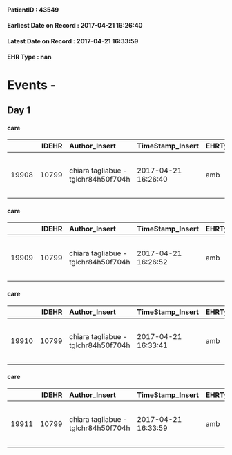 
#### PatientID : 43549
#### Earliest Date on Record : 2017-04-21 16:26:40
#### Latest Date on Record : 2017-04-21 16:33:59
#### EHR Type : nan

# Events - 

## Day 1

#### care
|       |   IDEHR | Author_Insert                       | TimeStamp_Insert    | EHRType   |   PatientID |   IDGESTIONE_AUSILI |   opt_annulla_consegna | dt_Ric_consegna     | opt_ausilio                                     |
|------:|--------:|:------------------------------------|:--------------------|:----------|------------:|--------------------:|-----------------------:|:--------------------|:------------------------------------------------|
| 19908 |   10799 | chiara tagliabue - tglchr84h50f704h | 2017-04-21 16:26:40 | amb       |       43549 |               19856 |                      0 | 2017-04-21 00:00:00 | electronic articulated bed with side rails # 14 |

#### care
|       |   IDEHR | Author_Insert                       | TimeStamp_Insert    | EHRType   |   PatientID |   IDGESTIONE_AUSILI |   opt_annulla_consegna | dt_Ric_consegna     | opt_ausilio                             |
|------:|--------:|:------------------------------------|:--------------------|:----------|------------:|--------------------:|-----------------------:|:--------------------|:----------------------------------------|
| 19909 |   10799 | chiara tagliabue - tglchr84h50f704h | 2017-04-21 16:26:52 | amb       |       43549 |               19857 |                      0 | 2017-04-21 00:00:00 | antid air mattress with compressor # 16 |

#### care
|       |   IDEHR | Author_Insert                       | TimeStamp_Insert    | EHRType   |   PatientID |   IDGESTIONE_AUSILI |   ds_ncons |   opt_annulla_consegna | dt_Ric_consegna     | dt_ric_cons_forn    | opt_ausilio                             |
|------:|--------:|:------------------------------------|:--------------------|:----------|------------:|--------------------:|-----------:|-----------------------:|:--------------------|:--------------------|:----------------------------------------|
| 19910 |   10799 | chiara tagliabue - tglchr84h50f704h | 2017-04-21 16:33:41 | amb       |       43549 |               19858 |      30336 |                      0 | 2017-04-21 00:00:00 | 2017-04-21 00:00:00 | antid air mattress with compressor # 16 |

#### care
|       |   IDEHR | Author_Insert                       | TimeStamp_Insert    | EHRType   |   PatientID |   IDGESTIONE_AUSILI |   ds_ncons |   opt_annulla_consegna | dt_Ric_consegna     | dt_ric_cons_forn    | opt_ausilio                                     |
|------:|--------:|:------------------------------------|:--------------------|:----------|------------:|--------------------:|-----------:|-----------------------:|:--------------------|:--------------------|:------------------------------------------------|
| 19911 |   10799 | chiara tagliabue - tglchr84h50f704h | 2017-04-21 16:33:59 | amb       |       43549 |               19859 |      30336 |                      0 | 2017-04-21 00:00:00 | 2017-04-21 00:00:00 | electronic articulated bed with side rails # 14 |


